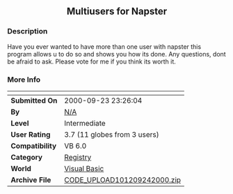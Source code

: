 ﻿<div align="center">

## Multiusers for Napster


</div>

### Description

Have you ever wanted to have more than one user with napster this program allows u to do so and shows you how its done. Any questions, dont be afraid to ask. Please vote for me if you think its worth it.
 
### More Info
 


<span>             |<span>
---                |---
**Submitted On**   |2000-09-23 23:26:04
**By**             |[N/A](https://github.com/Planet-Source-Code/PSCIndex/blob/master/ByAuthor/empty.md)
**Level**          |Intermediate
**User Rating**    |3.7 (11 globes from 3 users)
**Compatibility**  |VB 6\.0
**Category**       |[Registry](https://github.com/Planet-Source-Code/PSCIndex/blob/master/ByCategory/registry__1-36.md)
**World**          |[Visual Basic](https://github.com/Planet-Source-Code/PSCIndex/blob/master/ByWorld/visual-basic.md)
**Archive File**   |[CODE\_UPLOAD101209242000\.zip](https://github.com/Planet-Source-Code/multiusers-for-napster__1-11643/archive/master.zip)








